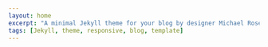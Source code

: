 ```yaml
---
layout: home
excerpt: "A minimal Jekyll theme for your blog by designer Michael Rose."
tags: [Jekyll, theme, responsive, blog, template]  
---
```


